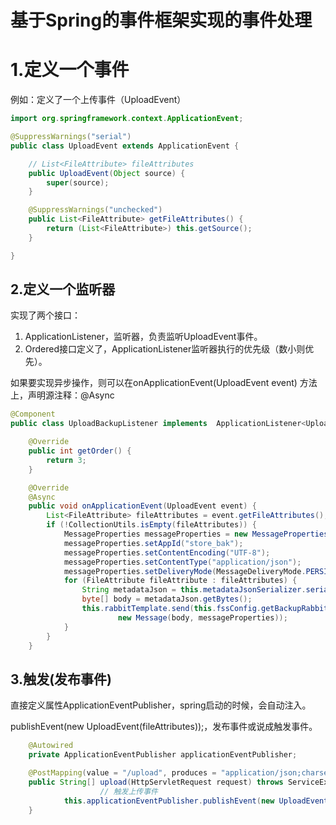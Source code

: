 # 基于Spring的事件框架实现的事件处理

# 1.定义一个事件

例如：定义了一个上传事件（UploadEvent）

```java
import org.springframework.context.ApplicationEvent;

@SuppressWarnings("serial")
public class UploadEvent extends ApplicationEvent {

	// List<FileAttribute> fileAttributes
	public UploadEvent(Object source) {
		super(source);
	}

	@SuppressWarnings("unchecked")
	public List<FileAttribute> getFileAttributes() {
		return (List<FileAttribute>) this.getSource();
	}

}
```



## 2.定义一个监听器

实现了两个接口：

1. ApplicationListener<UploadEvent>，监听器，负责监听UploadEvent事件。
2. Ordered接口定义了，ApplicationListener<UploadEvent>监听器执行的优先级（数小则优先）。

如果要实现异步操作，则可以在onApplicationEvent(UploadEvent event) 方法上，声明源注释：@Async

```java
@Component
public class UploadBackupListener implements  ApplicationListener<UploadEvent>, Ordered {

	@Override
	public int getOrder() {
		return 3;
	}

	@Override
	@Async
	public void onApplicationEvent(UploadEvent event) { 
		List<FileAttribute> fileAttributes = event.getFileAttributes();
		if (!CollectionUtils.isEmpty(fileAttributes)) {
			MessageProperties messageProperties = new MessageProperties();
			messageProperties.setAppId("store_bak");
			messageProperties.setContentEncoding("UTF-8");
			messageProperties.setContentType("application/json");
			messageProperties.setDeliveryMode(MessageDeliveryMode.PERSISTENT);
			for (FileAttribute fileAttribute : fileAttributes) {
				String metadataJson = this.metadataJsonSerializer.serialize(this.getUploadMetadata(fileAttribute));
				byte[] body = metadataJson.getBytes();
				this.rabbitTemplate.send(this.fssConfig.getBackupRabbitmqExchangeName(), this.fssConfig.getBackupRabbitmqRoutingKey(),
						new Message(body, messageProperties));
			}
		}
	}

```

## 3.触发(发布事件)

直接定义属性ApplicationEventPublisher，spring启动的时候，会自动注入。

publishEvent(new UploadEvent(fileAttributes));，发布事件或说成触发事件。

```java
	@Autowired
	private ApplicationEventPublisher applicationEventPublisher;

	@PostMapping(value = "/upload", produces = "application/json;charset=UTF-8")
	public String[] upload(HttpServletRequest request) throws ServiceException {
        			// 触发上传事件
			this.applicationEventPublisher.publishEvent(new UploadEvent(fileAttributes));
    }
```

